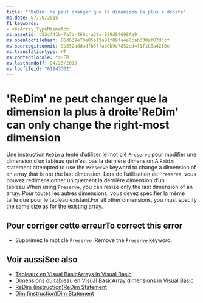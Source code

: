 ```yaml
---
title: "'ReDim' ne peut changer que la dimension la plus à droite"
ms.date: 07/20/2015
f1_keywords:
- vbrArray_TypeMismatch
ms.assetid: d53cf41b-7a7a-466c-a29a-920d99698fa9
ms.openlocfilehash: 86d639e70e85b19a91f89fa4e0cab330af07dccf
ms.sourcegitcommit: 9b552addadfb57fab0b9e7852ed4f1f1b8a42f8e
ms.translationtype: HT
ms.contentlocale: fr-FR
ms.lasthandoff: 04/23/2019
ms.locfileid: "61943362"
---
```

# <a name="redim-can-only-change-the-right-most-dimension"></a><span data-ttu-id="99dc3-102">'ReDim' ne peut changer que la dimension la plus à droite</span><span class="sxs-lookup"><span data-stu-id="99dc3-102">'ReDim' can only change the right-most dimension</span></span>
<span data-ttu-id="99dc3-103">Une instruction `ReDim` a tenté d’utiliser le mot clé `Preserve` pour modifier une dimension d’un tableau qui n’est pas la dernière dimension.</span><span class="sxs-lookup"><span data-stu-id="99dc3-103">A `ReDim` statement attempted to use the `Preserve` keyword to change a dimension of an array that is not the last dimension.</span></span> <span data-ttu-id="99dc3-104">Lors de l’utilisation de `Preserve`, vous pouvez redimensionner uniquement la dernière dimension d’un tableau.</span><span class="sxs-lookup"><span data-stu-id="99dc3-104">When using `Preserve`, you can resize only the last dimension of an array.</span></span> <span data-ttu-id="99dc3-105">Pour toutes les autres dimensions, vous devez spécifier la même taille que pour le tableau existant.</span><span class="sxs-lookup"><span data-stu-id="99dc3-105">For all other dimensions, you must specify the same size as for the existing array.</span></span>  
  
## <a name="to-correct-this-error"></a><span data-ttu-id="99dc3-106">Pour corriger cette erreur</span><span class="sxs-lookup"><span data-stu-id="99dc3-106">To correct this error</span></span>  
  
- <span data-ttu-id="99dc3-107">Supprimez le mot clé `Preserve` .</span><span class="sxs-lookup"><span data-stu-id="99dc3-107">Remove the `Preserve` keyword.</span></span>  
  
## <a name="see-also"></a><span data-ttu-id="99dc3-108">Voir aussi</span><span class="sxs-lookup"><span data-stu-id="99dc3-108">See also</span></span>

- [<span data-ttu-id="99dc3-109">Tableaux en Visual Basic</span><span class="sxs-lookup"><span data-stu-id="99dc3-109">Arrays in Visual Basic</span></span>](~/docs/visual-basic/programming-guide/language-features/arrays/index.md)
- [<span data-ttu-id="99dc3-110">Dimensions du tableau en Visual Basic</span><span class="sxs-lookup"><span data-stu-id="99dc3-110">Array dimensions in Visual Basic</span></span>](~/docs/visual-basic/programming-guide/language-features/arrays/array-dimensions.md)
- [<span data-ttu-id="99dc3-111">ReDim (instruction)</span><span class="sxs-lookup"><span data-stu-id="99dc3-111">ReDim Statement</span></span>](../../visual-basic/language-reference/statements/redim-statement.md)
- [<span data-ttu-id="99dc3-112">Dim (instruction)</span><span class="sxs-lookup"><span data-stu-id="99dc3-112">Dim Statement</span></span>](../../visual-basic/language-reference/statements/dim-statement.md)
